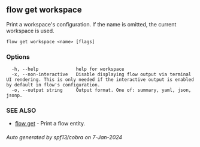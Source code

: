 ## flow get workspace

Print a workspace's configuration. If the name is omitted, the current workspace is used.

```
flow get workspace <name> [flags]
```

### Options

```
  -h, --help              help for workspace
  -x, --non-interactive   Disable displaying flow output via terminal UI rendering. This is only needed if the interactive output is enabled by default in flow's configuration.
  -o, --output string     Output format. One of: summary, yaml, json, jsonp.
```

### SEE ALSO

* [flow get](flow_get.md)	 - Print a flow entity.

###### Auto generated by spf13/cobra on 7-Jan-2024
